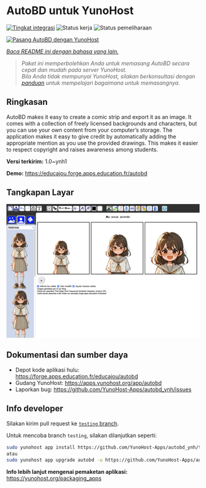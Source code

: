 <!--
N.B.: README ini dibuat secara otomatis oleh <https://github.com/YunoHost/apps/tree/master/tools/readme_generator>
Ini TIDAK boleh diedit dengan tangan.
-->

# AutoBD untuk YunoHost

[![Tingkat integrasi](https://dash.yunohost.org/integration/autobd.svg)](https://ci-apps.yunohost.org/ci/apps/autobd/) ![Status kerja](https://ci-apps.yunohost.org/ci/badges/autobd.status.svg) ![Status pemeliharaan](https://ci-apps.yunohost.org/ci/badges/autobd.maintain.svg)

[![Pasang AutoBD dengan YunoHost](https://install-app.yunohost.org/install-with-yunohost.svg)](https://install-app.yunohost.org/?app=autobd)

*[Baca README ini dengan bahasa yang lain.](./ALL_README.md)*

> *Paket ini memperbolehkan Anda untuk memasang AutoBD secara cepat dan mudah pada server YunoHost.*  
> *Bila Anda tidak mempunyai YunoHost, silakan berkonsultasi dengan [panduan](https://yunohost.org/install) untuk mempelajari bagaimana untuk memasangnya.*

## Ringkasan

AutoBD makes it easy to create a comic strip and export it as an image. It comes with a collection of freely licensed backgrounds and characters, but you can use your own content from your computer’s storage. The application makes it easy to give credit by automatically adding the appropriate mention as you use the provided drawings. This makes it easier to respect copyright and raises awareness among students.


**Versi terkirim:** 1.0~ynh1

**Demo:** <https://educajou.forge.apps.education.fr/autobd>

## Tangkapan Layar

![Tangkapan Layar pada AutoBD](./doc/screenshots/screenshot.png)

## Dokumentasi dan sumber daya

- Depot kode aplikasi hulu: <https://forge.apps.education.fr/educajou/autobd>
- Gudang YunoHost: <https://apps.yunohost.org/app/autobd>
- Laporkan bug: <https://github.com/YunoHost-Apps/autobd_ynh/issues>

## Info developer

Silakan kirim pull request ke [`testing` branch](https://github.com/YunoHost-Apps/autobd_ynh/tree/testing).

Untuk mencoba branch `testing`, silakan dilanjutkan seperti:

```bash
sudo yunohost app install https://github.com/YunoHost-Apps/autobd_ynh/tree/testing --debug
atau
sudo yunohost app upgrade autobd -u https://github.com/YunoHost-Apps/autobd_ynh/tree/testing --debug
```

**Info lebih lanjut mengenai pemaketan aplikasi:** <https://yunohost.org/packaging_apps>
